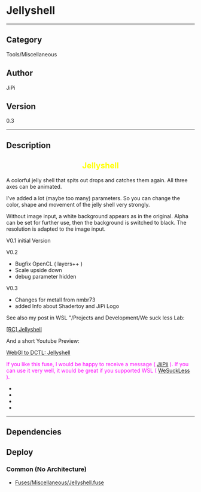 # Jellyshell
___

## Category
Tools/Miscellaneous

## Author
JiPi

## Version
0.3

___

## Description
<font color="yellow"><center><h2>Jellyshell</h2></center></font>


<p>A colorful jelly shell that spits out drops and catches them again. All three axes can be animated.</p>
<p>I've added a lot (maybe too many) parameters. So you can change the color, shape and movement of the jelly shell very strongly.

<p>                    </p>

<p>Without image input, a white background appears as in the original. Alpha can be set for further use, then the background is switched to black. The resolution is adapted to the image input.</p>

<p> V0.1 initial Version

<p>V0.2</p>
<ul>
	<li>Bugfix OpenCL ( layers++ )</li>
	<li>Scale upside down</li>
	<li>debug parameter hidden</li>
</ul>

<p>V0.3</p>
<ul>
<li>Changes for metall from nmbr73</li>
<li>added Info about Shadertoy and JiPi Logo </li>
</ul>

 
<p>See also my post in WSL "/Projects and Development/We suck less Lab:    </p>
<a href="https://www.steakunderwater.com/wesuckless/viewtopic.php?f=45&t=4464#p34674">&#91;RC&#93; Jellyshell</a>
<p>And a short Youtube Preview: </p>
<a href="https://youtu.be/QbDWr8hG2KE">WebGl to DCTL: Jellyshell</a>


<p><font color="fuchsia"> If you like this fuse, I would be happy to receive a message ( <a href="https://www.steakunderwater.com/wesuckless/memberlist.php?mode=viewprofile&u=4700">JiiPii</a> ). 
If you can use it very well, it would be great if you supported WSL ( <a href="https://www.steakunderwater.com">WeSuckLess</a> ).
</font><p>





<ul>
	<li></li>
	<li></li>
	<li></li>
	<li></li>
</ul>

___

## Dependencies

## Deploy

### Common (No Architecture)

<ul>
<li><a href="https://gitlab.com/WeSuckLess/Reactor/-/blob/master/Atoms/com.JiPi.Jellyshell/Fuses/Miscellaneous/Jellyshell.fuse?ref_type=heads">Fuses/Miscellaneous/Jellyshell.fuse</a></li>
</ul>
